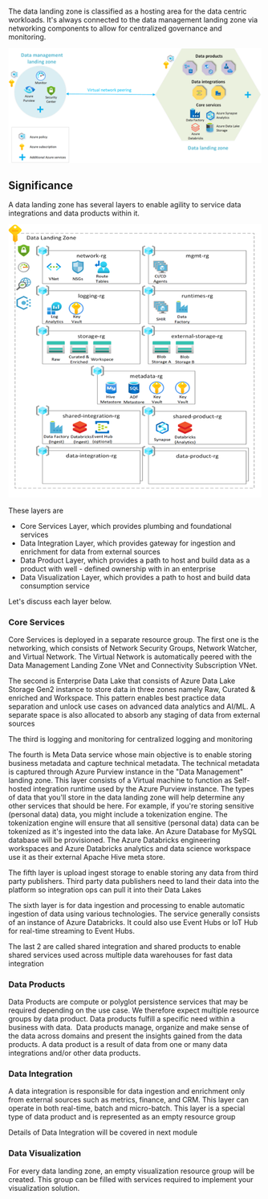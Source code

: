 #

The data landing zone is classified as a hosting area for the data centric workloads. It's always connected to the data management landing zone via networking components to allow for centralized governance and monitoring.

![Data Landing Zone Peered](../media/single-data-landing-zone-peered.png)

## Significance

A data landing zone has several layers to enable agility to service data integrations and data products within it.

![Data Landing Zone Core](../media/data-landing-zone-core.png)

These layers are

- Core Services Layer, which provides plumbing and foundational services
- Data Integration Layer, which provides gateway for ingestion and enrichment for data from external sources
- Data Product Layer, which provides a path to host and build data as a product with well - defined ownership with in an enterprise
- Data Visualization Layer, which provides a path to host and build data consumption service

Let's discuss each layer below.

### Core Services

Core Services is deployed in a separate resource group. The first one is the networking, which consists of Network Security Groups, Network Watcher, and Virtual Network. The Virtual Network is automatically peered with the Data Management Landing Zone VNet and Connectivity Subscription VNet.

The second is Enterprise Data Lake that consists of Azure Data Lake Storage Gen2 instance to store data in three zones namely Raw, Curated & enriched and Workspace. This pattern enables best practice data separation and unlock use cases on advanced data analytics and AI/ML. A separate space is also allocated to absorb any staging of data from external sources

The third is logging and monitoring for centralized logging and monitoring

The fourth is Meta Data service whose main objective is to enable storing business metadata and capture technical metadata. The technical metadata is captured through Azure Purview instance in the "Data Management" landing zone. This layer consists of a Virtual machine to function as Self-hosted integration runtime used by the Azure Purview instance. The types of data that you'll store in the data landing zone will help determine any other services that should be here. For example, if you're storing sensitive (personal data) data, you might include a tokenization engine. The tokenization engine will ensure that all sensitive (personal data) data can be tokenized as it's ingested into the data lake. An Azure Database for MySQL database will be provisioned. The Azure Databricks engineering workspaces and Azure Databricks analytics and data science workspace use it as their external Apache Hive meta store.
  
The fifth layer is upload ingest storage to enable storing any data from third party publishers. Third party data publishers need to land their data into the platform so integration ops can pull it into their Data Lakes

The sixth layer is for data ingestion and processing to enable automatic ingestion of data using various technologies. The service generally consists of an instance of Azure Databricks. It could also use Event Hubs or IoT Hub for real-time streaming to Event Hubs.

The last 2 are called shared integration and shared products to enable shared services used across multiple data warehouses for fast data integration

### Data Products

Data Products are compute or polyglot persistence services that may be required depending on the use case. We therefore expect multiple resource groups by data product. Data products fulfill a specific need within a business with data.  Data products manage, organize and make sense of the data across domains and present the insights gained from the data products. A data product is a result of data from one or many data integrations and/or other data products.

### Data Integration

A data integration is responsible for data ingestion and enrichment only from external sources such as metrics, finance, and CRM. This layer can operate in both real-time, batch and micro-batch. This layer is a special type of data product and is represented as an empty resource group

Details of Data Integration will be covered in next module

### Data Visualization

For every data landing zone, an empty visualization resource group will be created. This group can be filled with services required to implement your visualization solution.

